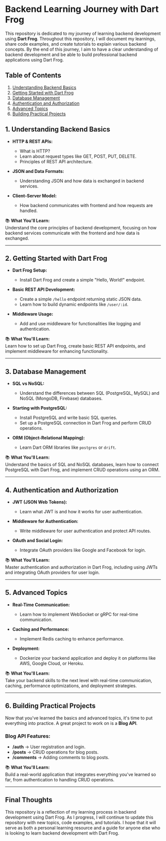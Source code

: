 # Backend Learning Journey with Dart Frog

This repository is dedicated to my journey of learning backend development using **Dart Frog**. Throughout this repository, I will document my learnings, share code examples, and create tutorials to explain various backend concepts. By the end of this journey, I aim to have a clear understanding of backend development and be able to build professional backend applications using Dart Frog.

## Table of Contents

1. [Understanding Backend Basics](#1-understanding-backend-basics)
2. [Getting Started with Dart Frog](#2-getting-started-with-dart-frog)
3. [Database Management](#3-database-management)
4. [Authentication and Authorization](#4-authentication-and-authorization)
5. [Advanced Topics](#5-advanced-topics)
6. [Building Practical Projects](#6-building-practical-projects)

## 1. Understanding Backend Basics

- **HTTP & REST APIs:**
  - What is HTTP?
  - Learn about request types like GET, POST, PUT, DELETE.
  - Principles of REST API architecture.
  
- **JSON and Data Formats:**
  - Understanding JSON and how data is exchanged in backend services.
  
- **Client-Server Model:**
  - How backend communicates with frontend and how requests are handled.

📚 **What You'll Learn:**  
Understand the core principles of backend development, focusing on how backend services communicate with the frontend and how data is exchanged.

---

## 2. Getting Started with Dart Frog

- **Dart Frog Setup:**
  - Install Dart Frog and create a simple "Hello, World!" endpoint.
  
- **Basic REST API Development:**
  - Create a simple `/hello` endpoint returning static JSON data.
  - Learn how to build dynamic endpoints like `/user/:id`.

- **Middleware Usage:**
  - Add and use middleware for functionalities like logging and authentication.

📚 **What You'll Learn:**  
Learn how to set up Dart Frog, create basic REST API endpoints, and implement middleware for enhancing functionality.

---

## 3. Database Management

- **SQL vs NoSQL:**
  - Understand the differences between SQL (PostgreSQL, MySQL) and NoSQL (MongoDB, Firebase) databases.
  
- **Starting with PostgreSQL:**
  - Install PostgreSQL and write basic SQL queries.
  - Set up a PostgreSQL connection in Dart Frog and perform CRUD operations.

- **ORM (Object-Relational Mapping):**
  - Learn Dart ORM libraries like `postgres` or `drift`.

📚 **What You'll Learn:**  
Understand the basics of SQL and NoSQL databases, learn how to connect PostgreSQL with Dart Frog, and implement CRUD operations using an ORM.

---

## 4. Authentication and Authorization

- **JWT (JSON Web Tokens):**
  - Learn what JWT is and how it works for user authentication.
  
- **Middleware for Authentication:**
  - Write middleware for user authentication and protect API routes.

- **OAuth and Social Login:**
  - Integrate OAuth providers like Google and Facebook for login.

📚 **What You'll Learn:**  
Master authentication and authorization in Dart Frog, including using JWTs and integrating OAuth providers for user login.

---

## 5. Advanced Topics

- **Real-Time Communication:**
  - Learn how to implement WebSocket or gRPC for real-time communication.
  
- **Caching and Performance:**
  - Implement Redis caching to enhance performance.
  
- **Deployment:**
  - Dockerize your backend application and deploy it on platforms like AWS, Google Cloud, or Heroku.

📚 **What You'll Learn:**  
Take your backend skills to the next level with real-time communication, caching, performance optimizations, and deployment strategies.

---

## 6. Building Practical Projects

Now that you've learned the basics and advanced topics, it's time to put everything into practice. A great project to work on is a **Blog API**.

### Blog API Features:
- **/auth** → User registration and login.
- **/posts** → CRUD operations for blog posts.
- **/comments** → Adding comments to blog posts.

📚 **What You'll Learn:**  
Build a real-world application that integrates everything you've learned so far, from authentication to handling CRUD operations.

---


## Final Thoughts

This repository is a reflection of my learning process in backend development using Dart Frog. As I progress, I will continue to update this repository with new topics, code examples, and tutorials. I hope that it will serve as both a personal learning resource and a guide for anyone else who is looking to learn backend development with Dart Frog.
